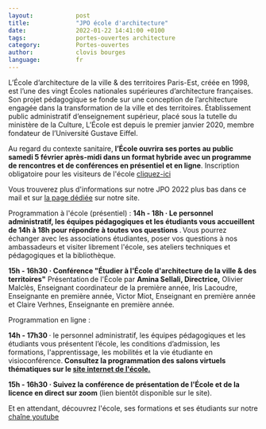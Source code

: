 ```yaml
---
layout:            post
title:             "JPO école d'architecture"
date:              2022-01-22 14:41:00 +0100
tags:              portes-ouvertes architecture
category:          Portes-ouvertes
author:            clovis bourges
language:          fr
---
```



L’École d’architecture de la ville & des territoires Paris-Est, créée en 1998, est l’une des vingt Écoles nationales supérieures d’architecture françaises. Son projet pédagogique se fonde sur une conception de l’architecture engagée dans la transformation de la ville et des territoires. Établissement public administratif d’enseignement supérieur, placé sous la tutelle du ministère de la Culture, L’École est depuis le premier janvier 2020, membre fondateur de l’Université Gustave Eiffel. 



Au regard du contexte sanitaire,<strong> l’École ouvrira ses portes au public samedi 5 février après-midi dans un format hybride avec un programme de rencontres et de conférences en présentiel et en ligne</strong>. Inscription obligatoire pour les visiteurs de l'école [cliquez-ici](https://www.eventbrite.fr/e/billets-journee-portes-ouvertes-242893088767)

Vous trouverez plus d'informations sur notre JPO 2022 plus bas dans ce mail et sur [la page dédiée](https://paris-est.archi.fr/agenda/journee-portes-ouvertes-le-5-fevrier-2022) sur notre site. 
 
Programmation à l'école (présentiel) :
<strong>14h - 18h · Le personnel administratif, les équipes pédagogiques et les étudiants vous accueillent de 14h à 18h pour répondre à toutes vos questions </strong>. Vous pourrez échanger avec les associations étudiantes, poser vos questions à nos ambassadeurs et visiter librement l'école, ses ateliers techniques et pédagogiques et la bibliothèque.

<strong>15h - 16h30 · Conférence "Étudier à l'École d'architecture de la ville & des territoires"</strong>
Présentation de l'École par <strong>Amina Sellali, Directrice,</strong> Olivier Malclès, Enseignant coordinateur de la première année, Iris Lacoudre, Enseignante en première année, Victor Miot, Enseignant en première année et Claire Verhnes, Enseignante en première année.

Programmation en ligne :

<strong>14h - 17h30 </strong>· le personnel administratif, les équipes pédagogiques et les étudiants vous présentent l’école, les conditions d’admission, les formations, l'apprentissage, les mobilités et la vie étudiante en visioconférence.<strong> Consultez la programmation des salons virtuels thématiques sur le [site internet de l'école.](https://paris-est.archi.fr/agenda/journee-portes-ouvertes-le-5-fevrier-2022)</strong>

<strong>15h - 16h30 · Suivez la conférence de présentation de l'École et de la licence en direct sur zoom</strong> (lien bientôt disponible sur le site).



Et en attendant, découvrez l'école, ses formations et ses étudiants sur notre [chaîne youtube](https://www.youtube.com/playlist?list=PLaaQ2crb2YohMKIwijrOO_X3BGELnI9K_)
